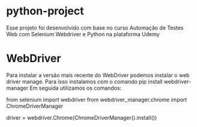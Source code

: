 # python-project

Esse projeto foi desenvolvido com base no curso Automação de Testes Web com Selenium Webdriver e Python na plataforma Udemy


# WebDriver
Para instalar a versão mais recente do WebDriver podemos instalar o web driver manage.
Para isso instalamos com o comando pip install webdriver-manager
Em seguida utilizamos os comandos:

from selenium import webdriver
from webdriver_manager.chrome import ChromeDriverManager

driver = webdriver.Chrome(ChromeDriverManager().install())

